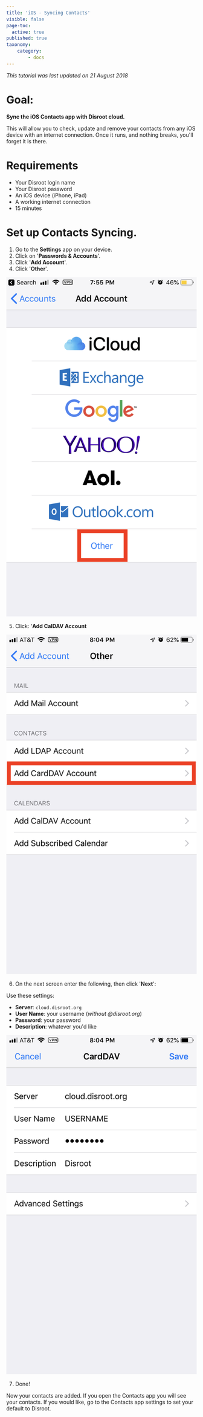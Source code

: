 ```yaml
---
title: 'iOS - Syncing Contacts'
visible: false
page-toc:
  active: true
published: true
taxonomy:
    category:
        - docs
---
```


_This tutorial was last updated on 21 August 2018_


# Goal:
**Sync the iOS Contacts app with Disroot cloud.**

This will allow you to check, update and remove your contacts from any iOS device with an internet connection. Once it runs, and nothing breaks, you'll forget it is there.

# Requirements

* Your Disroot login name
* Your Disroot password
* An iOS device (iPhone, iPad)
* A working internet connection
* 15 minutes

# Set up Contacts Syncing.

1. Go to the  **Settings** app on your device.
2. Click on '**Passwords & Accounts**'.
3. Click '**Add Account**'.
4. Click '**Other**'.

![](en/ios_contacts1.png)

5. Click: '**Add CalDAV Account**

![](en/ios_contacts2.png)

6. On the next screen enter the following, then click '**Next**':

Use these settings:
* **Server**: `cloud.disroot.org`
* **User Name**: your username  (_without @disroot.org_)
* **Password**: your password
* **Description**: whatever you'd like

![](en/ios_contacts3.png)

7. Done!

Now your contacts are added. If you open the Contacts app you will see your contacts. If you would like, go to the Contacts app settings to set your default to Disroot.
